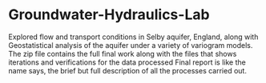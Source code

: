 # Groundwater-Hydraulics-Lab
Explored flow and transport conditions in Selby aquifer, England, along with Geostatistical analysis of the aquifer under a variety of variogram models.
The zip file contains the full final work along with the files that shows iterations and verifications for the data processed
Final report is like the name says, the brief but full description of all the processes carried out.
